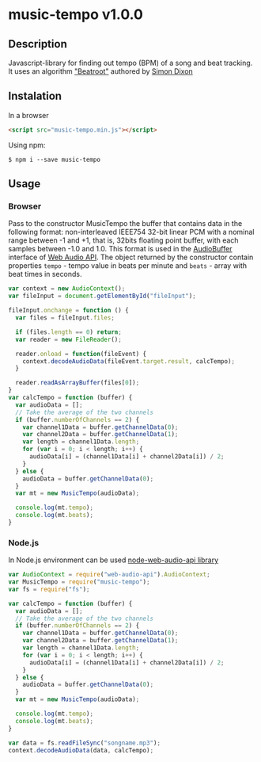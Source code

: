 # music-tempo v1.0.0

## Description

Javascript-library for finding out tempo (BPM) of a song and beat tracking. It uses an algorithm ["Beatroot"](http://www.eecs.qmul.ac.uk/~simond/pub/2001/jnmr.pdf) authored by [Simon Dixon](http://www.eecs.qmul.ac.uk/~simond/)

## Instalation

In a browser
```html
<script src="music-tempo.min.js"></script>
```

Using npm:
```shell
$ npm i --save music-tempo
```

## Usage

### Browser

Pass to the constructor MusicTempo the buffer that contains data in the following format: non-interleaved IEEE754 32-bit linear PCM with a nominal range between -1 and +1, that is, 32bits floating point buffer, with each samples between -1.0 and 1.0. This format is used in the [AudioBuffer](https://developer.mozilla.org/en/docs/Web/API/AudioBuffer) interface of [Web Audio API](https://developer.mozilla.org/en/docs/Web/API/Web_Audio_API). The object returned by the constructor contain properties `tempo` - tempo value in beats per minute and `beats` - array with beat times in seconds.

```javascript
var context = new AudioContext();
var fileInput = document.getElementById("fileInput");

fileInput.onchange = function () {
  var files = fileInput.files;

  if (files.length == 0) return;
  var reader = new FileReader();

  reader.onload = function(fileEvent) {
    context.decodeAudioData(fileEvent.target.result, calcTempo);
  }

  reader.readAsArrayBuffer(files[0]);
}
var calcTempo = function (buffer) {
  var audioData = [];
  // Take the average of the two channels
  if (buffer.numberOfChannels == 2) {
    var channel1Data = buffer.getChannelData(0);
    var channel2Data = buffer.getChannelData(1);
    var length = channel1Data.length;
    for (var i = 0; i < length; i++) {
      audioData[i] = (channel1Data[i] + channel2Data[i]) / 2;
    }
  } else {
    audioData = buffer.getChannelData(0);
  }
  var mt = new MusicTempo(audioData);

  console.log(mt.tempo);
  console.log(mt.beats);
}
```

### Node.js

In Node.js environment can be used [node-web-audio-api library](https://github.com/sebpiq/node-web-audio-api)

```javascript
var AudioContext = require("web-audio-api").AudioContext;
var MusicTempo = require("music-tempo");
var fs = require("fs");

var calcTempo = function (buffer) {
  var audioData = [];
  // Take the average of the two channels
  if (buffer.numberOfChannels == 2) {
    var channel1Data = buffer.getChannelData(0);
    var channel2Data = buffer.getChannelData(1);
    var length = channel1Data.length;
    for (var i = 0; i < length; i++) {
      audioData[i] = (channel1Data[i] + channel2Data[i]) / 2;
    }
  } else {
    audioData = buffer.getChannelData(0);
  }
  var mt = new MusicTempo(audioData);

  console.log(mt.tempo);
  console.log(mt.beats);
}

var data = fs.readFileSync("songname.mp3");
context.decodeAudioData(data, calcTempo);
```